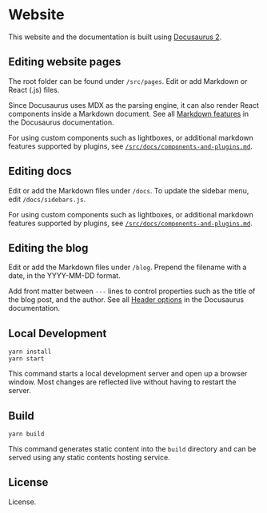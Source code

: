 # Website

This website and the documentation is built using [Docusaurus 2](https://v2.docusaurus.io/).

## Editing website pages

The root folder can be found under `/src/pages`. Edit or add Markdown or React (.js) files. 

Since Docusaurus uses MDX as the parsing engine, it can also render React components inside a Markdown 
document. See all [Markdown features](https://docusaurus.io/docs/markdown-features) in the Docusaurus 
documentation.

For using custom components such as lightboxes, or additional markdown features supported by plugins, 
see [`/src/docs/components-and-plugins.md`](/docs/components-and-plugins).

## Editing docs

Edit or add the Markdown files under `/docs`. To update the sidebar menu, edit `/docs/sidebars.js`.

For using custom components such as lightboxes, or additional markdown features supported by plugins, 
see [`/src/docs/components-and-plugins.md`](/docs/components-and-plugins).

## Editing the blog

Edit or add the Markdown files under `/blog`. Prepend the filename with a date, in the YYYY-MM-DD format.

Add front matter between `---` lines to control properties such as the title of the blog post, and the author.
See all [Header options](https://docusaurus.io/docs/blog#header-options) in the Docusaurus documentation.

## Local Development

```console
yarn install
yarn start
```

This command starts a local development server and open up a browser window. Most changes are reflected live 
without having to restart the server.

## Build

```console
yarn build
```

This command generates static content into the `build` directory and can be served using any static contents 
hosting service.


## License

License.